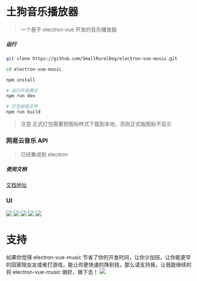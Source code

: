 # 土狗音乐播放器

> 一个基于 electron-vue 开发的音乐播放器


##### 运行

``` bash
git clone https://github.com/SmallRuralDog/electron-vue-music.git

cd electron-vue-music

npm install

# 运行开发模式
npm run dev

# 打包安装文件 
npm run build

```
>注意 正式打包需要把图标样式下载到本地，否则正式版图标不显示

### 网易云音乐 API


> 已经集成到 electron  

##### 使用文档

[文档地址](https://binaryify.github.io/NeteaseCloudMusicApi)


### UI

![](https://i.loli.net/2018/07/23/5b55923480eac.png)
![](https://i.loli.net/2018/07/23/5b5592342f330.png)
![](https://i.loli.net/2018/07/23/5b559233da730.png)
![](https://i.loli.net/2018/07/23/5b5592333d294.png)
![](https://i.loli.net/2018/07/23/5b5592337750c.png)

# 支持

如果你觉得 electron-vue-music 节省了你的开发时间，让你少加班，让你能更早的回家陪女友或者打游戏，能让你更快速的挣到钱，那么请支持我，让我能继续的将 electron-vue-music 做好，做下去！
![](https://raw.githubusercontent.com/SmallRuralDog/laravel-vue-admin/master/docs/README.assets/image-20200313112129545.png)
